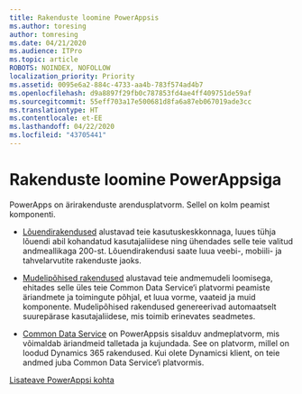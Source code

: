 ```yaml
---
title: Rakenduste loomine PowerAppsis
ms.author: toresing
author: tomresing
ms.date: 04/21/2020
ms.audience: ITPro
ms.topic: article
ROBOTS: NOINDEX, NOFOLLOW
localization_priority: Priority
ms.assetid: 0095e6a2-884c-4733-aa4b-783f574ad4b7
ms.openlocfilehash: d9a8897f29fb0c787853fd4ae4ff409751de59af
ms.sourcegitcommit: 55eff703a17e500681d8fa6a87eb067019ade3cc
ms.translationtype: HT
ms.contentlocale: et-EE
ms.lasthandoff: 04/22/2020
ms.locfileid: "43705441"
---
```

# <a name="create-apps-with-powerapps"></a>Rakenduste loomine PowerAppsiga

PowerApps on ärirakenduste arendusplatvorm. Sellel on kolm peamist komponenti. 
  
- [Lõuendirakendused](https://go.microsoft.com/fwlink/?linkid=874495) alustavad teie kasutuskeskkonnaga, luues tühja lõuendi abil kohandatud kasutajaliidese ning ühendades selle teie valitud andmeallikaga 200-st. Lõuendirakendusi saate luua veebi-, mobiili- ja tahvelarvutite rakenduste jaoks. 
    
- [Mudelipõhised rakendused](https://go.microsoft.com/fwlink/?linkid=874496) alustavad teie andmemudeli loomisega, ehitades selle üles teie Common Data Service‘i platvormi peamiste äriandmete ja toimingute põhjal, et luua vorme, vaateid ja muid komponente. Mudelipõhised rakendused genereerivad automaatselt suurepärase kasutajaliidese, mis toimib erinevates seadmetes. 
    
- [Common Data Service](https://go.microsoft.com/fwlink/?linkid=874497) on PowerAppsis sisalduv andmeplatvorm, mis võimaldab äriandmeid talletada ja kujundada. See on platvorm, millel on loodud Dynamics 365 rakendused. Kui olete Dynamicsi klient, on teie andmed juba Common Data Service‘i platvormis. 
    
[Lisateave PowerAppsi kohta](https://go.microsoft.com/fwlink/?linkid=874498)
  

